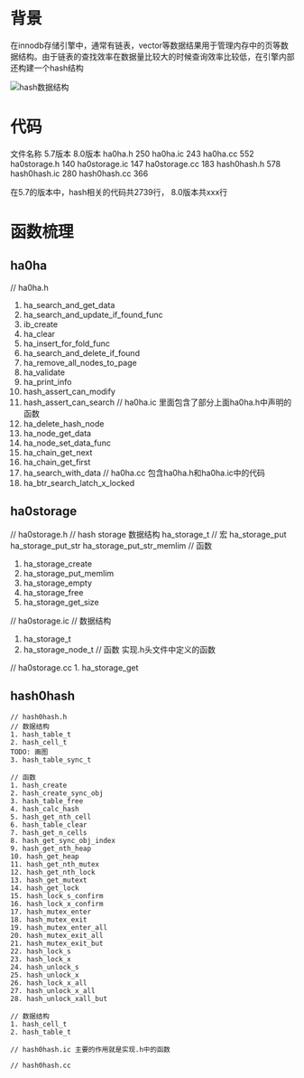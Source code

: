 # 背景
在innodb存储引擎中，通常有链表，vector等数据结果用于管理内存中的页等数据结构。由于链表的查找效率在数据量比较大的时候查询效率比较低，在引擎内部还构建一个hash结构

![hash数据结构](../images/ha/hash.excalidraw.png)

# 代码
  文件名称                     5.7版本                       8.0版本
  ha0ha.h                      250
  ha0ha.ic                     243
  ha0ha.cc                     552
  ha0storage.h                 140
  ha0storage.ic                147
  ha0storage.cc                183
  hash0hash.h                  578
  hash0hash.ic                 280
  hash0hash.cc                 366
                           

在5.7的版本中，hash相关的代码共2739行， 8.0版本共xxx行

# 函数梳理
## ha0ha
   // ha0ha.h
   1. ha_search_and_get_data
   2. ha_search_and_update_if_found_func
   3. ib_create
   4. ha_clear
   5. ha_insert_for_fold_func
   6. ha_search_and_delete_if_found
   7. ha_remove_all_nodes_to_page
   8. ha_validate
   9. ha_print_info
   10. hash_assert_can_modify
   11. hash_assert_can_search
   // ha0ha.ic  里面包含了部分上面ha0ha.h中声明的函数
   12. ha_delete_hash_node
   13. ha_node_get_data
   14. ha_node_set_data_func
   15. ha_chain_get_next
   16. ha_chain_get_first
   17. ha_search_with_data
   // ha0ha.cc 包含ha0ha.h和ha0ha.ic中的代码
   18. ha_btr_search_latch_x_locked


## ha0storage
   // ha0storage.h
   // hash storage 数据结构 ha_storage_t
   // 宏
   ha_storage_put
   ha_storage_put_str
   ha_storage_put_str_memlim
   // 函数
   1. ha_storage_create
   2. ha_storage_put_memlim
   3. ha_storage_empty
   4. ha_storage_free
   5. ha_storage_get_size

   // ha0storage.ic
   // 数据结构
   1. ha_storage_t
   2. ha_storage_node_t
   // 函数 实现.h头文件中定义的函数
   
   // ha0storage.cc
    1. ha_storage_get

## hash0hash
    // hash0hash.h
    // 数据结构
    1. hash_table_t
    2. hash_cell_t
    TODO: 画图
    3. hash_table_sync_t

    // 函数
    1. hash_create
    2. hash_create_sync_obj
    3. hash_table_free
    4. hash_calc_hash
    5. hash_get_nth_cell
    6. hash_table_clear
    7. hash_get_n_cells
    8. hash_get_sync_obj_index
    9. hash_get_nth_heap
    10. hash_get_heap
    11. hash_get_nth_mutex
    12. hash_get_nth_lock
    13. hash_get_mutext
    14. hash_get_lock
    15. hash_lock_s_confirm
    16. hash_lock_x_confirm
    17. hash_mutex_enter
    18. hash_mutex_exit
    19. hash_mutex_enter_all
    20. hash_mutex_exit_all
    21. hash_mutex_exit_but
    22. hash_lock_s
    23. hash_lock_x
    24. hash_unlock_s
    25. hash_unlock_x
    26. hash_lock_x_all
    27. hash_unlock_x_all
    28. hash_unlock_xall_but
    
    // 数据结构
    1. hash_cell_t
    2. hash_table_t

    // hash0hash.ic 主要的作用就是实现.h中的函数
    
    // hash0hash.cc
    
